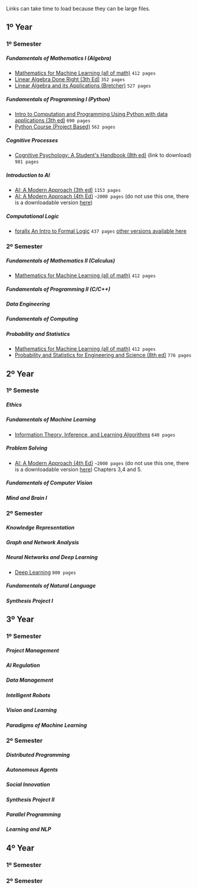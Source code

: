 Links can take time to load because they can be large files. 

## 1º Year
### 1º Semester
##### Fundamentals of Mathematics I (Algebra)
- [Mathematics for Machine Learning (all of math)](https://mml-book.github.io/book/mml-book.pdf) `412 pages`
- [Linear Algebra Done Right (3th Ed)](http://ndl.ethernet.edu.et/bitstream/123456789/88600/1/2015_Book_LinearAlgebraDoneRight.pdf) `352 pages`
- [Linear Algebra and its Applications (Bretcher)](https://umich.instructure.com/files/17102166/download?download_frd=1) `527 pages`
##### Fundamentals of Programming I (Python)
- [Intro to Computation and Programming Using Python with data applications (3th ed)](http://repo.darmajaya.ac.id/5070/1/Introduction%20to%20Computation%20and%20Programming%20Using%20Python%20by%20John%20V.%20Guttag%20%28z-lib.org%29.pdf) `690 pages`
- [Python Course (Project Based)](https://bedford-computing.co.uk/learning/wp-content/uploads/2015/10/No.Starch.Python.Oct_.2015.ISBN_.1593276036.pdf) `562 pages`
##### Cognitive Processes
- [Cognitive Psychology: A Student's Handbook (8th ed)](https://dokumen.pub/cognitive-psychology-a-students-handbook-8nbsped-1138482218-9781138482210.html) (link to download) `981 pages`
##### Introduction to AI
- [AI: A Modern Approach (3th ed)](https://web.cs.ucla.edu/~srinath/static/pdfs/AIMA.pdf) `1153 pages`
- [AI: A Modern Approach (4th Ed)](https://ia903402.us.archive.org/35/items/artificial-intelligence-a-modern-approach-4th-edition/Artificial%20Intelligence%20A%20Modern%20Approach%20%284th%20Edition%29.pdf) `~2000 pages` (do not use this one, there is a downloadable version [here](https://github.com/tomiock/AI_UAB/blob/2f2e35b53aebaa859d198b81baf344e8965a65fb/First%20Year/1%20First%20Semester/Introduction%20to%20AI/Books/Artificial%20Intelligence%20A%20Modern%20Approach%20(4th%20Edition).pdf))
##### Computational Logic
- [forallx An Intro to Formal Logic](https://forallx.openlogicproject.org/forallxyyc.pdf) `437 pages` [other versions available here](https://forallx.openlogicproject.org/)

### 2º Semester
##### Fundamentals of Mathematics II (Calculus)
- [Mathematics for Machine Learning (all of math)](https://mml-book.github.io/book/mml-book.pdf) `412 pages`
##### Fundamentals of Programming II (C/C++)
##### Data Engineering
##### Fundamentals of Computing
##### Probability and Statistics
- [Mathematics for Machine Learning (all of math)](https://mml-book.github.io/book/mml-book.pdf) `412 pages`
- [Probability and Statistics for Engineering and Science (8th ed)](https://faculty.ksu.edu.sa/sites/default/files/probability_and_statistics_for_engineering_and_the_sciences.pdf) `776 pages`

## 2º Year
### 1º Semeste
##### Ethics
##### Fundamentals of Machine Learning
- [Information Theory, Inference, and Learning Algorithms](http://www.inference.org.uk/itprnn/book.pdf) `640 pages`
##### Problem Solving
- [AI: A Modern Approach (4th Ed)](https://ia903402.us.archive.org/35/items/artificial-intelligence-a-modern-approach-4th-edition/Artificial%20Intelligence%20A%20Modern%20Approach%20%284th%20Edition%29.pdf) `~2000 pages` (do not use this one, there is a downloadable version [here](https://github.com/tomiock/AI_UAB/blob/2f2e35b53aebaa859d198b81baf344e8965a65fb/First%20Year/1%20First%20Semester/Introduction%20to%20AI/Books/Artificial%20Intelligence%20A%20Modern%20Approach%20(4th%20Edition).pdf)) Chapters 3,4 and 5.

##### Fundamentals of Computer Vision
##### Mind and Brain I

### 2º Semester
##### Knowledge Representation
##### Graph and Network Analysis
##### Neural Networks and Deep Learning
- [Deep Learning](https://www.deeplearningbook.org/) `800 pages`
##### Fundamentals of Natural Language
##### Synthesis Project I

## 3º Year
### 1º Semester
##### Project Management
##### AI Regulation
##### Data Management
##### Intelligent Robots
##### Vision and Learning
##### Paradigms of Machine Learning

### 2º Semester
##### Distributed Programming
##### Autonomous Agents
##### Social Innovation
##### Synthesis Project II
##### Parallel Programming
##### Learning and NLP

## 4º Year
### 1º Semester
### 2º Semester

